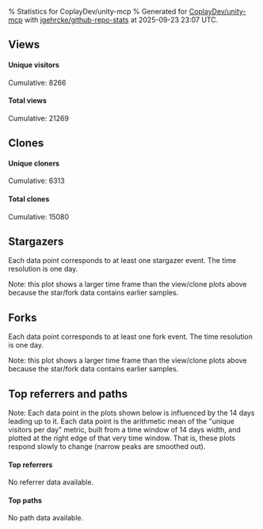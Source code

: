 % Statistics for CoplayDev/unity-mcp
% Generated for [CoplayDev/unity-mcp](https://github.com/CoplayDev/unity-mcp) with [jgehrcke/github-repo-stats](https://github.com/jgehrcke/github-repo-stats) at 2025-09-23 23:07 UTC.


## Views

#### Unique visitors
<div id="chart_views_unique" class="full-width-chart"></div>

Cumulative: 8266

#### Total views
<div id="chart_views_total" class="full-width-chart"></div>

Cumulative: 21269

<div class="pagebreak-for-print"> </div>

## Clones

#### Unique cloners
<div id="chart_clones_unique" class="full-width-chart"></div>

Cumulative: 6313

#### Total clones
<div id="chart_clones_total" class="full-width-chart"></div>

Cumulative: 15080



<div class="pagebreak-for-print"> </div>



## Stargazers

Each data point corresponds to at least one stargazer event.
The time resolution is one day.

<div id="chart_stargazers" class="full-width-chart"></div>


Note: this plot shows a larger time frame than the view/clone plots above because the star/fork data contains earlier samples.



## Forks

Each data point corresponds to at least one fork event.
The time resolution is one day.

<div id="chart_forks" class="full-width-chart"></div>


Note: this plot shows a larger time frame than the view/clone plots above because the star/fork data contains earlier samples.



<div class="pagebreak-for-print"> </div>



## Top referrers and paths


Note: Each data point in the plots shown below is influenced by the 14 days
leading up to it. Each data point is the arithmetic mean of the "unique
visitors per day" metric, built from a time window of 14 days width, and
plotted at the right edge of that very time window. That is, these plots
respond slowly to change (narrow peaks are smoothed out).



#### Top referrers

No referrer data available.



#### Top paths

No path data available.

<script type="text/javascript">
    vegaEmbed('#chart_views_unique', {"$schema": "https://vega.github.io/schema/vega-lite/v4.17.0.json", "config": {"arc": {"fill": "#1b1e23"}, "area": {"fill": "#1b1e23"}, "axisBottom": {"domainColor": "#a9b4c4", "gridColor": "#a9b4c4", "labelColor": "#1b1e23", "labelFont": "relative-mono-11-pitch-pro, Menlo, monospace", "tickColor": "#a9b4c4", "titleColor": "#1b1e23", "titleFont": "relative-mono-11-pitch-pro, Menlo, monospace"}, "axisLeft": {"domainColor": "#a9b4c4", "gridColor": "#a9b4c4", "labelColor": "#1b1e23", "labelFont": "relative-mono-11-pitch-pro, Menlo, monospace", "tickColor": "#a9b4c4", "titleColor": "#1b1e23", "titleFont": "relative-mono-11-pitch-pro, Menlo, monospace"}, "axisX": {"grid": false}, "axisY": {"grid": false, "labelBound": true}, "background": "#FFFFFF", "group": {"fill": "#FFFFFF"}, "header": {"fontWeight": 400, "labelFont": "relative-mono-11-pitch-pro, Menlo, monospace", "titleFont": "relative-mono-11-pitch-pro, Menlo, monospace"}, "legend": {"labelFont": "relative-mono-11-pitch-pro, Menlo, monospace", "symbolSize": 200, "symbolType": "circle", "titleFont": "relative-mono-11-pitch-pro, Menlo, monospace"}, "line": {"color": "#1b1e23", "stroke": "#1b1e23"}, "path": {"stroke": "#1b1e23"}, "point": {"color": "#1b1e23", "cursor": "pointer", "filled": true, "size": 20}, "range": {"category": ["#85a2f7", "#ea9755", "#7eb36a", "#f07071", "#bc85d9", "#e587b6", "#a9b4c4", "#d4c05e", "#64b9c4"]}, "style": {"bar": {"fill": "#1b1e23"}, "text": {"font": "relative-mono-11-pitch-pro, Menlo, monospace", "fontWeight": 400}}, "symbol": {"shape": "circle"}, "title": {"anchor": "start", "font": "relative-mono-11-pitch-pro, Menlo, monospace", "fontWeight": 400}, "trail": {"color": "#1b1e23", "stroke": "#1b1e23"}, "view": {"stroke": null}}, "data": {"name": "data-b65a2d977e9d89b96d466d02f2e1f198"}, "datasets": {"data-b65a2d977e9d89b96d466d02f2e1f198": [{"time": "2025-08-31T00:00:00+00:00", "views_total": 111, "views_unique": 51}, {"time": "2025-09-01T00:00:00+00:00", "views_total": 978, "views_unique": 398}, {"time": "2025-09-02T00:00:00+00:00", "views_total": 995, "views_unique": 398}, {"time": "2025-09-03T00:00:00+00:00", "views_total": 1326, "views_unique": 395}, {"time": "2025-09-04T00:00:00+00:00", "views_total": 1059, "views_unique": 377}, {"time": "2025-09-05T00:00:00+00:00", "views_total": 970, "views_unique": 388}, {"time": "2025-09-06T00:00:00+00:00", "views_total": 726, "views_unique": 280}, {"time": "2025-09-07T00:00:00+00:00", "views_total": 748, "views_unique": 268}, {"time": "2025-09-08T00:00:00+00:00", "views_total": 1099, "views_unique": 388}, {"time": "2025-09-09T00:00:00+00:00", "views_total": 1092, "views_unique": 367}, {"time": "2025-09-10T00:00:00+00:00", "views_total": 1028, "views_unique": 377}, {"time": "2025-09-11T00:00:00+00:00", "views_total": 961, "views_unique": 358}, {"time": "2025-09-12T00:00:00+00:00", "views_total": 888, "views_unique": 415}, {"time": "2025-09-13T00:00:00+00:00", "views_total": 679, "views_unique": 267}, {"time": "2025-09-14T00:00:00+00:00", "views_total": 693, "views_unique": 279}, {"time": "2025-09-15T00:00:00+00:00", "views_total": 904, "views_unique": 401}, {"time": "2025-09-16T00:00:00+00:00", "views_total": 1026, "views_unique": 410}, {"time": "2025-09-17T00:00:00+00:00", "views_total": 875, "views_unique": 351}, {"time": "2025-09-18T00:00:00+00:00", "views_total": 845, "views_unique": 386}, {"time": "2025-09-19T00:00:00+00:00", "views_total": 817, "views_unique": 374}, {"time": "2025-09-20T00:00:00+00:00", "views_total": 606, "views_unique": 255}, {"time": "2025-09-21T00:00:00+00:00", "views_total": 620, "views_unique": 238}, {"time": "2025-09-22T00:00:00+00:00", "views_total": 1118, "views_unique": 408}, {"time": "2025-09-23T00:00:00+00:00", "views_total": 1105, "views_unique": 437}]}, "encoding": {"tooltip": [{"field": "views_unique", "format": ".1f", "title": "views (u)", "type": "quantitative"}, {"field": "time", "format": "%B %e, %Y", "title": "date", "type": "temporal"}], "x": {"axis": {"labelAngle": 25}, "field": "time", "scale": {"domain": ["2025-08-31", "2025-09-23"]}, "timeUnit": "yearmonthdate", "title": "date", "type": "temporal"}, "y": {"axis": {"values": [1, 10, 50, 100, 500, 1000, 5000, 10000]}, "field": "views_unique", "scale": {"domain": [0, 480.70000000000005], "type": "symlog", "zero": true}, "title": "unique views per day", "type": "quantitative"}}, "height": 200, "mark": {"point": true, "type": "line"}, "padding": 10, "width": "container"}, {"actions": false, "renderer": "svg"}).catch(console.error);
vegaEmbed('#chart_views_total', {"$schema": "https://vega.github.io/schema/vega-lite/v4.17.0.json", "config": {"arc": {"fill": "#1b1e23"}, "area": {"fill": "#1b1e23"}, "axisBottom": {"domainColor": "#a9b4c4", "gridColor": "#a9b4c4", "labelColor": "#1b1e23", "labelFont": "relative-mono-11-pitch-pro, Menlo, monospace", "tickColor": "#a9b4c4", "titleColor": "#1b1e23", "titleFont": "relative-mono-11-pitch-pro, Menlo, monospace"}, "axisLeft": {"domainColor": "#a9b4c4", "gridColor": "#a9b4c4", "labelColor": "#1b1e23", "labelFont": "relative-mono-11-pitch-pro, Menlo, monospace", "tickColor": "#a9b4c4", "titleColor": "#1b1e23", "titleFont": "relative-mono-11-pitch-pro, Menlo, monospace"}, "axisX": {"grid": false}, "axisY": {"grid": false, "labelBound": true}, "background": "#FFFFFF", "group": {"fill": "#FFFFFF"}, "header": {"fontWeight": 400, "labelFont": "relative-mono-11-pitch-pro, Menlo, monospace", "titleFont": "relative-mono-11-pitch-pro, Menlo, monospace"}, "legend": {"labelFont": "relative-mono-11-pitch-pro, Menlo, monospace", "symbolSize": 200, "symbolType": "circle", "titleFont": "relative-mono-11-pitch-pro, Menlo, monospace"}, "line": {"color": "#1b1e23", "stroke": "#1b1e23"}, "path": {"stroke": "#1b1e23"}, "point": {"color": "#1b1e23", "cursor": "pointer", "filled": true, "size": 20}, "range": {"category": ["#85a2f7", "#ea9755", "#7eb36a", "#f07071", "#bc85d9", "#e587b6", "#a9b4c4", "#d4c05e", "#64b9c4"]}, "style": {"bar": {"fill": "#1b1e23"}, "text": {"font": "relative-mono-11-pitch-pro, Menlo, monospace", "fontWeight": 400}}, "symbol": {"shape": "circle"}, "title": {"anchor": "start", "font": "relative-mono-11-pitch-pro, Menlo, monospace", "fontWeight": 400}, "trail": {"color": "#1b1e23", "stroke": "#1b1e23"}, "view": {"stroke": null}}, "data": {"name": "data-b65a2d977e9d89b96d466d02f2e1f198"}, "datasets": {"data-b65a2d977e9d89b96d466d02f2e1f198": [{"time": "2025-08-31T00:00:00+00:00", "views_total": 111, "views_unique": 51}, {"time": "2025-09-01T00:00:00+00:00", "views_total": 978, "views_unique": 398}, {"time": "2025-09-02T00:00:00+00:00", "views_total": 995, "views_unique": 398}, {"time": "2025-09-03T00:00:00+00:00", "views_total": 1326, "views_unique": 395}, {"time": "2025-09-04T00:00:00+00:00", "views_total": 1059, "views_unique": 377}, {"time": "2025-09-05T00:00:00+00:00", "views_total": 970, "views_unique": 388}, {"time": "2025-09-06T00:00:00+00:00", "views_total": 726, "views_unique": 280}, {"time": "2025-09-07T00:00:00+00:00", "views_total": 748, "views_unique": 268}, {"time": "2025-09-08T00:00:00+00:00", "views_total": 1099, "views_unique": 388}, {"time": "2025-09-09T00:00:00+00:00", "views_total": 1092, "views_unique": 367}, {"time": "2025-09-10T00:00:00+00:00", "views_total": 1028, "views_unique": 377}, {"time": "2025-09-11T00:00:00+00:00", "views_total": 961, "views_unique": 358}, {"time": "2025-09-12T00:00:00+00:00", "views_total": 888, "views_unique": 415}, {"time": "2025-09-13T00:00:00+00:00", "views_total": 679, "views_unique": 267}, {"time": "2025-09-14T00:00:00+00:00", "views_total": 693, "views_unique": 279}, {"time": "2025-09-15T00:00:00+00:00", "views_total": 904, "views_unique": 401}, {"time": "2025-09-16T00:00:00+00:00", "views_total": 1026, "views_unique": 410}, {"time": "2025-09-17T00:00:00+00:00", "views_total": 875, "views_unique": 351}, {"time": "2025-09-18T00:00:00+00:00", "views_total": 845, "views_unique": 386}, {"time": "2025-09-19T00:00:00+00:00", "views_total": 817, "views_unique": 374}, {"time": "2025-09-20T00:00:00+00:00", "views_total": 606, "views_unique": 255}, {"time": "2025-09-21T00:00:00+00:00", "views_total": 620, "views_unique": 238}, {"time": "2025-09-22T00:00:00+00:00", "views_total": 1118, "views_unique": 408}, {"time": "2025-09-23T00:00:00+00:00", "views_total": 1105, "views_unique": 437}]}, "encoding": {"tooltip": [{"field": "views_total", "format": ".1f", "title": "views (t)", "type": "quantitative"}, {"field": "time", "format": "%B %e, %Y", "title": "date", "type": "temporal"}], "x": {"axis": {"labelAngle": 25}, "field": "time", "scale": {"domain": ["2025-08-31", "2025-09-23"]}, "timeUnit": "yearmonthdate", "title": "date", "type": "temporal"}, "y": {"axis": {"values": [1, 10, 50, 100, 500, 1000, 5000, 10000]}, "field": "views_total", "scale": {"domain": [0, 1458.6000000000001], "type": "symlog", "zero": true}, "title": "total views per day", "type": "quantitative"}}, "height": 200, "mark": {"point": true, "type": "line"}, "padding": 10, "width": "container"}, {"actions": false, "renderer": "svg"}).catch(console.error);
vegaEmbed('#chart_clones_unique', {"$schema": "https://vega.github.io/schema/vega-lite/v4.17.0.json", "config": {"arc": {"fill": "#1b1e23"}, "area": {"fill": "#1b1e23"}, "axisBottom": {"domainColor": "#a9b4c4", "gridColor": "#a9b4c4", "labelColor": "#1b1e23", "labelFont": "relative-mono-11-pitch-pro, Menlo, monospace", "tickColor": "#a9b4c4", "titleColor": "#1b1e23", "titleFont": "relative-mono-11-pitch-pro, Menlo, monospace"}, "axisLeft": {"domainColor": "#a9b4c4", "gridColor": "#a9b4c4", "labelColor": "#1b1e23", "labelFont": "relative-mono-11-pitch-pro, Menlo, monospace", "tickColor": "#a9b4c4", "titleColor": "#1b1e23", "titleFont": "relative-mono-11-pitch-pro, Menlo, monospace"}, "axisX": {"grid": false}, "axisY": {"grid": false, "labelBound": true}, "background": "#FFFFFF", "group": {"fill": "#FFFFFF"}, "header": {"fontWeight": 400, "labelFont": "relative-mono-11-pitch-pro, Menlo, monospace", "titleFont": "relative-mono-11-pitch-pro, Menlo, monospace"}, "legend": {"labelFont": "relative-mono-11-pitch-pro, Menlo, monospace", "symbolSize": 200, "symbolType": "circle", "titleFont": "relative-mono-11-pitch-pro, Menlo, monospace"}, "line": {"color": "#1b1e23", "stroke": "#1b1e23"}, "path": {"stroke": "#1b1e23"}, "point": {"color": "#1b1e23", "cursor": "pointer", "filled": true, "size": 20}, "range": {"category": ["#85a2f7", "#ea9755", "#7eb36a", "#f07071", "#bc85d9", "#e587b6", "#a9b4c4", "#d4c05e", "#64b9c4"]}, "style": {"bar": {"fill": "#1b1e23"}, "text": {"font": "relative-mono-11-pitch-pro, Menlo, monospace", "fontWeight": 400}}, "symbol": {"shape": "circle"}, "title": {"anchor": "start", "font": "relative-mono-11-pitch-pro, Menlo, monospace", "fontWeight": 400}, "trail": {"color": "#1b1e23", "stroke": "#1b1e23"}, "view": {"stroke": null}}, "data": {"name": "data-e4a12b38ea33883f927a879499641bcf"}, "datasets": {"data-e4a12b38ea33883f927a879499641bcf": [{"clones_total": 80, "clones_unique": 38, "time": "2025-08-31T00:00:00+00:00"}, {"clones_total": 706, "clones_unique": 287, "time": "2025-09-01T00:00:00+00:00"}, {"clones_total": 861, "clones_unique": 317, "time": "2025-09-02T00:00:00+00:00"}, {"clones_total": 794, "clones_unique": 320, "time": "2025-09-03T00:00:00+00:00"}, {"clones_total": 759, "clones_unique": 290, "time": "2025-09-04T00:00:00+00:00"}, {"clones_total": 770, "clones_unique": 304, "time": "2025-09-05T00:00:00+00:00"}, {"clones_total": 396, "clones_unique": 198, "time": "2025-09-06T00:00:00+00:00"}, {"clones_total": 425, "clones_unique": 203, "time": "2025-09-07T00:00:00+00:00"}, {"clones_total": 765, "clones_unique": 306, "time": "2025-09-08T00:00:00+00:00"}, {"clones_total": 906, "clones_unique": 292, "time": "2025-09-09T00:00:00+00:00"}, {"clones_total": 810, "clones_unique": 303, "time": "2025-09-10T00:00:00+00:00"}, {"clones_total": 669, "clones_unique": 323, "time": "2025-09-11T00:00:00+00:00"}, {"clones_total": 735, "clones_unique": 323, "time": "2025-09-12T00:00:00+00:00"}, {"clones_total": 363, "clones_unique": 162, "time": "2025-09-13T00:00:00+00:00"}, {"clones_total": 451, "clones_unique": 238, "time": "2025-09-14T00:00:00+00:00"}, {"clones_total": 576, "clones_unique": 287, "time": "2025-09-15T00:00:00+00:00"}, {"clones_total": 700, "clones_unique": 306, "time": "2025-09-16T00:00:00+00:00"}, {"clones_total": 708, "clones_unique": 284, "time": "2025-09-17T00:00:00+00:00"}, {"clones_total": 626, "clones_unique": 271, "time": "2025-09-18T00:00:00+00:00"}, {"clones_total": 601, "clones_unique": 250, "time": "2025-09-19T00:00:00+00:00"}, {"clones_total": 379, "clones_unique": 182, "time": "2025-09-20T00:00:00+00:00"}, {"clones_total": 518, "clones_unique": 189, "time": "2025-09-21T00:00:00+00:00"}, {"clones_total": 706, "clones_unique": 325, "time": "2025-09-22T00:00:00+00:00"}, {"clones_total": 776, "clones_unique": 315, "time": "2025-09-23T00:00:00+00:00"}]}, "encoding": {"tooltip": [{"field": "clones_unique", "format": ".1f", "title": "clones (u)", "type": "quantitative"}, {"field": "time", "format": "%B %e, %Y", "title": "date", "type": "temporal"}], "x": {"axis": {"labelAngle": 25}, "field": "time", "scale": {"domain": ["2025-08-31", "2025-09-23"]}, "timeUnit": "yearmonthdate", "title": "date", "type": "temporal"}, "y": {"axis": {"values": [1, 10, 50, 100, 500, 1000, 5000, 10000]}, "field": "clones_unique", "scale": {"domain": [0, 357.50000000000006], "type": "symlog", "zero": true}, "title": "unique clones per day", "type": "quantitative"}}, "height": 200, "mark": {"point": true, "type": "line"}, "padding": 10, "width": "container"}, {"actions": false, "renderer": "svg"}).catch(console.error);
vegaEmbed('#chart_clones_total', {"$schema": "https://vega.github.io/schema/vega-lite/v4.17.0.json", "config": {"arc": {"fill": "#1b1e23"}, "area": {"fill": "#1b1e23"}, "axisBottom": {"domainColor": "#a9b4c4", "gridColor": "#a9b4c4", "labelColor": "#1b1e23", "labelFont": "relative-mono-11-pitch-pro, Menlo, monospace", "tickColor": "#a9b4c4", "titleColor": "#1b1e23", "titleFont": "relative-mono-11-pitch-pro, Menlo, monospace"}, "axisLeft": {"domainColor": "#a9b4c4", "gridColor": "#a9b4c4", "labelColor": "#1b1e23", "labelFont": "relative-mono-11-pitch-pro, Menlo, monospace", "tickColor": "#a9b4c4", "titleColor": "#1b1e23", "titleFont": "relative-mono-11-pitch-pro, Menlo, monospace"}, "axisX": {"grid": false}, "axisY": {"grid": false, "labelBound": true}, "background": "#FFFFFF", "group": {"fill": "#FFFFFF"}, "header": {"fontWeight": 400, "labelFont": "relative-mono-11-pitch-pro, Menlo, monospace", "titleFont": "relative-mono-11-pitch-pro, Menlo, monospace"}, "legend": {"labelFont": "relative-mono-11-pitch-pro, Menlo, monospace", "symbolSize": 200, "symbolType": "circle", "titleFont": "relative-mono-11-pitch-pro, Menlo, monospace"}, "line": {"color": "#1b1e23", "stroke": "#1b1e23"}, "path": {"stroke": "#1b1e23"}, "point": {"color": "#1b1e23", "cursor": "pointer", "filled": true, "size": 20}, "range": {"category": ["#85a2f7", "#ea9755", "#7eb36a", "#f07071", "#bc85d9", "#e587b6", "#a9b4c4", "#d4c05e", "#64b9c4"]}, "style": {"bar": {"fill": "#1b1e23"}, "text": {"font": "relative-mono-11-pitch-pro, Menlo, monospace", "fontWeight": 400}}, "symbol": {"shape": "circle"}, "title": {"anchor": "start", "font": "relative-mono-11-pitch-pro, Menlo, monospace", "fontWeight": 400}, "trail": {"color": "#1b1e23", "stroke": "#1b1e23"}, "view": {"stroke": null}}, "data": {"name": "data-e4a12b38ea33883f927a879499641bcf"}, "datasets": {"data-e4a12b38ea33883f927a879499641bcf": [{"clones_total": 80, "clones_unique": 38, "time": "2025-08-31T00:00:00+00:00"}, {"clones_total": 706, "clones_unique": 287, "time": "2025-09-01T00:00:00+00:00"}, {"clones_total": 861, "clones_unique": 317, "time": "2025-09-02T00:00:00+00:00"}, {"clones_total": 794, "clones_unique": 320, "time": "2025-09-03T00:00:00+00:00"}, {"clones_total": 759, "clones_unique": 290, "time": "2025-09-04T00:00:00+00:00"}, {"clones_total": 770, "clones_unique": 304, "time": "2025-09-05T00:00:00+00:00"}, {"clones_total": 396, "clones_unique": 198, "time": "2025-09-06T00:00:00+00:00"}, {"clones_total": 425, "clones_unique": 203, "time": "2025-09-07T00:00:00+00:00"}, {"clones_total": 765, "clones_unique": 306, "time": "2025-09-08T00:00:00+00:00"}, {"clones_total": 906, "clones_unique": 292, "time": "2025-09-09T00:00:00+00:00"}, {"clones_total": 810, "clones_unique": 303, "time": "2025-09-10T00:00:00+00:00"}, {"clones_total": 669, "clones_unique": 323, "time": "2025-09-11T00:00:00+00:00"}, {"clones_total": 735, "clones_unique": 323, "time": "2025-09-12T00:00:00+00:00"}, {"clones_total": 363, "clones_unique": 162, "time": "2025-09-13T00:00:00+00:00"}, {"clones_total": 451, "clones_unique": 238, "time": "2025-09-14T00:00:00+00:00"}, {"clones_total": 576, "clones_unique": 287, "time": "2025-09-15T00:00:00+00:00"}, {"clones_total": 700, "clones_unique": 306, "time": "2025-09-16T00:00:00+00:00"}, {"clones_total": 708, "clones_unique": 284, "time": "2025-09-17T00:00:00+00:00"}, {"clones_total": 626, "clones_unique": 271, "time": "2025-09-18T00:00:00+00:00"}, {"clones_total": 601, "clones_unique": 250, "time": "2025-09-19T00:00:00+00:00"}, {"clones_total": 379, "clones_unique": 182, "time": "2025-09-20T00:00:00+00:00"}, {"clones_total": 518, "clones_unique": 189, "time": "2025-09-21T00:00:00+00:00"}, {"clones_total": 706, "clones_unique": 325, "time": "2025-09-22T00:00:00+00:00"}, {"clones_total": 776, "clones_unique": 315, "time": "2025-09-23T00:00:00+00:00"}]}, "encoding": {"tooltip": [{"field": "clones_total", "format": ".1f", "title": "clones (t)", "type": "quantitative"}, {"field": "time", "format": "%B %e, %Y", "title": "date", "type": "temporal"}], "x": {"axis": {"labelAngle": 25}, "field": "time", "scale": {"domain": ["2025-08-31", "2025-09-23"]}, "timeUnit": "yearmonthdate", "title": "date", "type": "temporal"}, "y": {"axis": {"values": [1, 10, 50, 100, 500, 1000, 5000, 10000]}, "field": "clones_total", "scale": {"domain": [0, 996.6000000000001], "type": "symlog", "zero": true}, "title": "total clones per day", "type": "quantitative"}}, "height": 200, "mark": {"point": true, "type": "line"}, "padding": 10, "width": "container"}, {"actions": false, "renderer": "svg"}).catch(console.error);
vegaEmbed('#chart_stargazers', {"$schema": "https://vega.github.io/schema/vega-lite/v4.17.0.json", "config": {"arc": {"fill": "#1b1e23"}, "area": {"fill": "#1b1e23"}, "axisBottom": {"domainColor": "#a9b4c4", "gridColor": "#a9b4c4", "labelColor": "#1b1e23", "labelFont": "relative-mono-11-pitch-pro, Menlo, monospace", "tickColor": "#a9b4c4", "titleColor": "#1b1e23", "titleFont": "relative-mono-11-pitch-pro, Menlo, monospace"}, "axisLeft": {"domainColor": "#a9b4c4", "gridColor": "#a9b4c4", "labelColor": "#1b1e23", "labelFont": "relative-mono-11-pitch-pro, Menlo, monospace", "tickColor": "#a9b4c4", "titleColor": "#1b1e23", "titleFont": "relative-mono-11-pitch-pro, Menlo, monospace"}, "axisX": {"grid": false}, "axisY": {"grid": false}, "background": "#FFFFFF", "group": {"fill": "#FFFFFF"}, "header": {"fontWeight": 400, "labelFont": "relative-mono-11-pitch-pro, Menlo, monospace", "titleFont": "relative-mono-11-pitch-pro, Menlo, monospace"}, "legend": {"labelFont": "relative-mono-11-pitch-pro, Menlo, monospace", "symbolSize": 200, "symbolType": "circle", "titleFont": "relative-mono-11-pitch-pro, Menlo, monospace"}, "line": {"color": "#1b1e23", "stroke": "#1b1e23"}, "path": {"stroke": "#1b1e23"}, "point": {"color": "#1b1e23", "cursor": "pointer", "filled": true, "size": 50}, "range": {"category": ["#85a2f7", "#ea9755", "#7eb36a", "#f07071", "#bc85d9", "#e587b6", "#a9b4c4", "#d4c05e", "#64b9c4"]}, "style": {"bar": {"fill": "#1b1e23"}, "text": {"font": "relative-mono-11-pitch-pro, Menlo, monospace", "fontWeight": 400}}, "symbol": {"shape": "circle"}, "title": {"anchor": "start", "font": "relative-mono-11-pitch-pro, Menlo, monospace", "fontWeight": 400}, "trail": {"color": "#1b1e23", "stroke": "#1b1e23"}, "view": {"stroke": null}}, "data": {"name": "data-3e69cfa2caffd1be89ed127bb68ca6c1"}, "datasets": {"data-3e69cfa2caffd1be89ed127bb68ca6c1": [{"stars_cumulative": 402, "time": "2025-03-18T00:00:00+00:00"}, {"stars_cumulative": 699, "time": "2025-03-19T21:00:00+00:00"}, {"stars_cumulative": 801, "time": "2025-03-21T18:00:00+00:00"}, {"stars_cumulative": 918, "time": "2025-03-23T15:00:00+00:00"}, {"stars_cumulative": 1008, "time": "2025-03-25T12:00:00+00:00"}, {"stars_cumulative": 1070, "time": "2025-03-27T09:00:00+00:00"}, {"stars_cumulative": 1119, "time": "2025-03-29T06:00:00+00:00"}, {"stars_cumulative": 1176, "time": "2025-03-31T03:00:00+00:00"}, {"stars_cumulative": 1236, "time": "2025-04-02T00:00:00+00:00"}, {"stars_cumulative": 1283, "time": "2025-04-03T21:00:00+00:00"}, {"stars_cumulative": 1342, "time": "2025-04-05T18:00:00+00:00"}, {"stars_cumulative": 1400, "time": "2025-04-07T15:00:00+00:00"}, {"stars_cumulative": 1451, "time": "2025-04-09T12:00:00+00:00"}, {"stars_cumulative": 1492, "time": "2025-04-11T09:00:00+00:00"}, {"stars_cumulative": 1524, "time": "2025-04-13T06:00:00+00:00"}, {"stars_cumulative": 1569, "time": "2025-04-15T03:00:00+00:00"}, {"stars_cumulative": 1615, "time": "2025-04-17T00:00:00+00:00"}, {"stars_cumulative": 1648, "time": "2025-04-18T21:00:00+00:00"}, {"stars_cumulative": 1693, "time": "2025-04-20T18:00:00+00:00"}, {"stars_cumulative": 1731, "time": "2025-04-22T15:00:00+00:00"}, {"stars_cumulative": 1767, "time": "2025-04-24T12:00:00+00:00"}, {"stars_cumulative": 1791, "time": "2025-04-26T09:00:00+00:00"}, {"stars_cumulative": 1810, "time": "2025-04-28T06:00:00+00:00"}, {"stars_cumulative": 1830, "time": "2025-04-30T03:00:00+00:00"}, {"stars_cumulative": 1839, "time": "2025-05-02T00:00:00+00:00"}, {"stars_cumulative": 1857, "time": "2025-05-03T21:00:00+00:00"}, {"stars_cumulative": 1886, "time": "2025-05-05T18:00:00+00:00"}, {"stars_cumulative": 1907, "time": "2025-05-07T15:00:00+00:00"}, {"stars_cumulative": 1915, "time": "2025-05-09T12:00:00+00:00"}, {"stars_cumulative": 1931, "time": "2025-05-11T09:00:00+00:00"}, {"stars_cumulative": 1949, "time": "2025-05-13T06:00:00+00:00"}, {"stars_cumulative": 1964, "time": "2025-05-15T03:00:00+00:00"}, {"stars_cumulative": 1972, "time": "2025-05-17T00:00:00+00:00"}, {"stars_cumulative": 1988, "time": "2025-05-18T21:00:00+00:00"}, {"stars_cumulative": 1995, "time": "2025-05-20T18:00:00+00:00"}, {"stars_cumulative": 2016, "time": "2025-05-22T15:00:00+00:00"}, {"stars_cumulative": 2026, "time": "2025-05-24T12:00:00+00:00"}, {"stars_cumulative": 2044, "time": "2025-05-26T09:00:00+00:00"}, {"stars_cumulative": 2060, "time": "2025-05-28T06:00:00+00:00"}, {"stars_cumulative": 2074, "time": "2025-05-30T03:00:00+00:00"}, {"stars_cumulative": 2094, "time": "2025-06-01T00:00:00+00:00"}, {"stars_cumulative": 2112, "time": "2025-06-02T21:00:00+00:00"}, {"stars_cumulative": 2123, "time": "2025-06-04T18:00:00+00:00"}, {"stars_cumulative": 2139, "time": "2025-06-06T15:00:00+00:00"}, {"stars_cumulative": 2158, "time": "2025-06-08T12:00:00+00:00"}, {"stars_cumulative": 2176, "time": "2025-06-10T09:00:00+00:00"}, {"stars_cumulative": 2191, "time": "2025-06-12T06:00:00+00:00"}, {"stars_cumulative": 2201, "time": "2025-06-14T03:00:00+00:00"}, {"stars_cumulative": 2223, "time": "2025-06-16T00:00:00+00:00"}, {"stars_cumulative": 2242, "time": "2025-06-17T21:00:00+00:00"}, {"stars_cumulative": 2256, "time": "2025-06-19T18:00:00+00:00"}, {"stars_cumulative": 2274, "time": "2025-06-21T15:00:00+00:00"}, {"stars_cumulative": 2286, "time": "2025-06-23T12:00:00+00:00"}, {"stars_cumulative": 2298, "time": "2025-06-25T09:00:00+00:00"}, {"stars_cumulative": 2316, "time": "2025-06-27T06:00:00+00:00"}, {"stars_cumulative": 2327, "time": "2025-06-29T03:00:00+00:00"}, {"stars_cumulative": 2343, "time": "2025-07-01T00:00:00+00:00"}, {"stars_cumulative": 2360, "time": "2025-07-02T21:00:00+00:00"}, {"stars_cumulative": 2374, "time": "2025-07-04T18:00:00+00:00"}, {"stars_cumulative": 2391, "time": "2025-07-06T15:00:00+00:00"}, {"stars_cumulative": 2414, "time": "2025-07-08T12:00:00+00:00"}, {"stars_cumulative": 2428, "time": "2025-07-10T09:00:00+00:00"}, {"stars_cumulative": 2447, "time": "2025-07-12T06:00:00+00:00"}, {"stars_cumulative": 2470, "time": "2025-07-14T03:00:00+00:00"}, {"stars_cumulative": 2492, "time": "2025-07-16T00:00:00+00:00"}, {"stars_cumulative": 2514, "time": "2025-07-17T21:00:00+00:00"}, {"stars_cumulative": 2535, "time": "2025-07-19T18:00:00+00:00"}, {"stars_cumulative": 2543, "time": "2025-07-21T15:00:00+00:00"}, {"stars_cumulative": 2560, "time": "2025-07-23T12:00:00+00:00"}, {"stars_cumulative": 2580, "time": "2025-07-25T09:00:00+00:00"}, {"stars_cumulative": 2599, "time": "2025-07-27T06:00:00+00:00"}, {"stars_cumulative": 2630, "time": "2025-07-29T03:00:00+00:00"}, {"stars_cumulative": 2651, "time": "2025-07-31T00:00:00+00:00"}, {"stars_cumulative": 2673, "time": "2025-08-01T21:00:00+00:00"}, {"stars_cumulative": 2696, "time": "2025-08-03T18:00:00+00:00"}, {"stars_cumulative": 2718, "time": "2025-08-05T15:00:00+00:00"}, {"stars_cumulative": 2735, "time": "2025-08-07T12:00:00+00:00"}, {"stars_cumulative": 2752, "time": "2025-08-09T09:00:00+00:00"}, {"stars_cumulative": 2778, "time": "2025-08-11T06:00:00+00:00"}, {"stars_cumulative": 2808, "time": "2025-08-13T03:00:00+00:00"}, {"stars_cumulative": 2846, "time": "2025-08-15T00:00:00+00:00"}, {"stars_cumulative": 2880, "time": "2025-08-16T21:00:00+00:00"}, {"stars_cumulative": 2910, "time": "2025-08-18T18:00:00+00:00"}, {"stars_cumulative": 2934, "time": "2025-08-20T15:00:00+00:00"}, {"stars_cumulative": 2946, "time": "2025-08-22T12:00:00+00:00"}, {"stars_cumulative": 2964, "time": "2025-08-24T09:00:00+00:00"}, {"stars_cumulative": 2989, "time": "2025-08-26T06:00:00+00:00"}, {"stars_cumulative": 3008, "time": "2025-08-28T03:00:00+00:00"}, {"stars_cumulative": 3025, "time": "2025-08-30T00:00:00+00:00"}, {"stars_cumulative": 3046, "time": "2025-08-31T21:00:00+00:00"}, {"stars_cumulative": 3067, "time": "2025-09-02T18:00:00+00:00"}, {"stars_cumulative": 3082, "time": "2025-09-04T15:00:00+00:00"}, {"stars_cumulative": 3098, "time": "2025-09-06T12:00:00+00:00"}, {"stars_cumulative": 3123, "time": "2025-09-08T09:00:00+00:00"}, {"stars_cumulative": 3136, "time": "2025-09-10T06:00:00+00:00"}, {"stars_cumulative": 3146, "time": "2025-09-12T03:00:00+00:00"}, {"stars_cumulative": 3162, "time": "2025-09-14T00:00:00+00:00"}, {"stars_cumulative": 3179, "time": "2025-09-15T21:00:00+00:00"}, {"stars_cumulative": 3203, "time": "2025-09-17T18:00:00+00:00"}, {"stars_cumulative": 3210, "time": "2025-09-19T15:00:00+00:00"}, {"stars_cumulative": 3234, "time": "2025-09-21T12:00:00+00:00"}, {"stars_cumulative": 3244, "time": "2025-09-23T09:00:00+00:00"}]}, "encoding": {"tooltip": [{"field": "stars_cumulative", "format": "d", "title": "stars", "type": "quantitative"}, {"field": "time", "format": "%B %e, %Y", "title": "date", "type": "temporal"}], "x": {"axis": {"labelAngle": 25}, "field": "time", "scale": {"domain": ["2025-03-18", "2025-09-23"]}, "timeUnit": "yearmonthdate", "title": "date", "type": "temporal"}, "y": {"field": "stars_cumulative", "scale": {"domain": [0, 3568.4], "zero": true}, "title": "stargazer count (cumulative)", "type": "quantitative"}}, "height": 300, "mark": {"point": true, "type": "line"}, "padding": 10, "width": "container"}, {"actions": false, "renderer": "svg"}).catch(console.error);
vegaEmbed('#chart_forks', {"$schema": "https://vega.github.io/schema/vega-lite/v4.17.0.json", "config": {"arc": {"fill": "#1b1e23"}, "area": {"fill": "#1b1e23"}, "axisBottom": {"domainColor": "#a9b4c4", "gridColor": "#a9b4c4", "labelColor": "#1b1e23", "labelFont": "relative-mono-11-pitch-pro, Menlo, monospace", "tickColor": "#a9b4c4", "titleColor": "#1b1e23", "titleFont": "relative-mono-11-pitch-pro, Menlo, monospace"}, "axisLeft": {"domainColor": "#a9b4c4", "gridColor": "#a9b4c4", "labelColor": "#1b1e23", "labelFont": "relative-mono-11-pitch-pro, Menlo, monospace", "tickColor": "#a9b4c4", "titleColor": "#1b1e23", "titleFont": "relative-mono-11-pitch-pro, Menlo, monospace"}, "axisX": {"grid": false}, "axisY": {"grid": false}, "background": "#FFFFFF", "group": {"fill": "#FFFFFF"}, "header": {"fontWeight": 400, "labelFont": "relative-mono-11-pitch-pro, Menlo, monospace", "titleFont": "relative-mono-11-pitch-pro, Menlo, monospace"}, "legend": {"labelFont": "relative-mono-11-pitch-pro, Menlo, monospace", "symbolSize": 200, "symbolType": "circle", "titleFont": "relative-mono-11-pitch-pro, Menlo, monospace"}, "line": {"color": "#1b1e23", "stroke": "#1b1e23"}, "path": {"stroke": "#1b1e23"}, "point": {"color": "#1b1e23", "cursor": "pointer", "filled": true, "size": 50}, "range": {"category": ["#85a2f7", "#ea9755", "#7eb36a", "#f07071", "#bc85d9", "#e587b6", "#a9b4c4", "#d4c05e", "#64b9c4"]}, "style": {"bar": {"fill": "#1b1e23"}, "text": {"font": "relative-mono-11-pitch-pro, Menlo, monospace", "fontWeight": 400}}, "symbol": {"shape": "circle"}, "title": {"anchor": "start", "font": "relative-mono-11-pitch-pro, Menlo, monospace", "fontWeight": 400}, "trail": {"color": "#1b1e23", "stroke": "#1b1e23"}, "view": {"stroke": null}}, "data": {"name": "data-886458783d68064e7b996ada5f237790"}, "datasets": {"data-886458783d68064e7b996ada5f237790": [{"forks_cumulative": 56.0, "time": "2025-03-18T00:00:00+00:00"}, {"forks_cumulative": 86.0, "time": "2025-03-19T21:00:00+00:00"}, {"forks_cumulative": 96.0, "time": "2025-03-21T18:00:00+00:00"}, {"forks_cumulative": 111.0, "time": "2025-03-23T15:00:00+00:00"}, {"forks_cumulative": 126.0, "time": "2025-03-25T12:00:00+00:00"}, {"forks_cumulative": 133.0, "time": "2025-03-27T09:00:00+00:00"}, {"forks_cumulative": 140.0, "time": "2025-03-29T06:00:00+00:00"}, {"forks_cumulative": 157.0, "time": "2025-03-31T03:00:00+00:00"}, {"forks_cumulative": 168.0, "time": "2025-04-02T00:00:00+00:00"}, {"forks_cumulative": 175.0, "time": "2025-04-03T21:00:00+00:00"}, {"forks_cumulative": 181.0, "time": "2025-04-05T18:00:00+00:00"}, {"forks_cumulative": 188.0, "time": "2025-04-07T15:00:00+00:00"}, {"forks_cumulative": 196.0, "time": "2025-04-09T12:00:00+00:00"}, {"forks_cumulative": 200.0, "time": "2025-04-11T09:00:00+00:00"}, {"forks_cumulative": 205.0, "time": "2025-04-13T06:00:00+00:00"}, {"forks_cumulative": 210.0, "time": "2025-04-15T03:00:00+00:00"}, {"forks_cumulative": 219.0, "time": "2025-04-17T00:00:00+00:00"}, {"forks_cumulative": 224.0, "time": "2025-04-18T21:00:00+00:00"}, {"forks_cumulative": 230.0, "time": "2025-04-20T18:00:00+00:00"}, {"forks_cumulative": 235.0, "time": "2025-04-22T15:00:00+00:00"}, {"forks_cumulative": 237.0, "time": "2025-04-24T12:00:00+00:00"}, {"forks_cumulative": 238.0, "time": "2025-04-26T09:00:00+00:00"}, {"forks_cumulative": 244.0, "time": "2025-04-28T06:00:00+00:00"}, {"forks_cumulative": 246.0, "time": "2025-04-30T03:00:00+00:00"}, {"forks_cumulative": 249.0, "time": "2025-05-02T00:00:00+00:00"}, {"forks_cumulative": 251.0, "time": "2025-05-03T21:00:00+00:00"}, {"forks_cumulative": 252.0, "time": "2025-05-05T18:00:00+00:00"}, {"forks_cumulative": 258.0, "time": "2025-05-07T15:00:00+00:00"}, {"forks_cumulative": 260.0, "time": "2025-05-09T12:00:00+00:00"}, {"forks_cumulative": 265.0, "time": "2025-05-11T09:00:00+00:00"}, {"forks_cumulative": 267.0, "time": "2025-05-15T03:00:00+00:00"}, {"forks_cumulative": 269.0, "time": "2025-05-17T00:00:00+00:00"}, {"forks_cumulative": 270.0, "time": "2025-05-18T21:00:00+00:00"}, {"forks_cumulative": 274.0, "time": "2025-05-20T18:00:00+00:00"}, {"forks_cumulative": 276.0, "time": "2025-05-22T15:00:00+00:00"}, {"forks_cumulative": 279.0, "time": "2025-05-24T12:00:00+00:00"}, {"forks_cumulative": 282.0, "time": "2025-05-26T09:00:00+00:00"}, {"forks_cumulative": 283.0, "time": "2025-05-28T06:00:00+00:00"}, {"forks_cumulative": 285.0, "time": "2025-06-01T00:00:00+00:00"}, {"forks_cumulative": 287.0, "time": "2025-06-02T21:00:00+00:00"}, {"forks_cumulative": 288.0, "time": "2025-06-04T18:00:00+00:00"}, {"forks_cumulative": 289.0, "time": "2025-06-06T15:00:00+00:00"}, {"forks_cumulative": 291.0, "time": "2025-06-10T09:00:00+00:00"}, {"forks_cumulative": 292.0, "time": "2025-06-12T06:00:00+00:00"}, {"forks_cumulative": 294.0, "time": "2025-06-14T03:00:00+00:00"}, {"forks_cumulative": 295.0, "time": "2025-06-16T00:00:00+00:00"}, {"forks_cumulative": 298.0, "time": "2025-06-17T21:00:00+00:00"}, {"forks_cumulative": 300.0, "time": "2025-06-19T18:00:00+00:00"}, {"forks_cumulative": 304.0, "time": "2025-06-21T15:00:00+00:00"}, {"forks_cumulative": 305.0, "time": "2025-06-23T12:00:00+00:00"}, {"forks_cumulative": 306.0, "time": "2025-06-25T09:00:00+00:00"}, {"forks_cumulative": 310.0, "time": "2025-06-27T06:00:00+00:00"}, {"forks_cumulative": 315.0, "time": "2025-07-01T00:00:00+00:00"}, {"forks_cumulative": 317.0, "time": "2025-07-02T21:00:00+00:00"}, {"forks_cumulative": 323.0, "time": "2025-07-06T15:00:00+00:00"}, {"forks_cumulative": 324.0, "time": "2025-07-08T12:00:00+00:00"}, {"forks_cumulative": 326.0, "time": "2025-07-10T09:00:00+00:00"}, {"forks_cumulative": 330.0, "time": "2025-07-12T06:00:00+00:00"}, {"forks_cumulative": 331.0, "time": "2025-07-14T03:00:00+00:00"}, {"forks_cumulative": 333.0, "time": "2025-07-16T00:00:00+00:00"}, {"forks_cumulative": 337.0, "time": "2025-07-17T21:00:00+00:00"}, {"forks_cumulative": 340.0, "time": "2025-07-19T18:00:00+00:00"}, {"forks_cumulative": 341.0, "time": "2025-07-21T15:00:00+00:00"}, {"forks_cumulative": 343.0, "time": "2025-07-23T12:00:00+00:00"}, {"forks_cumulative": 346.0, "time": "2025-07-25T09:00:00+00:00"}, {"forks_cumulative": 351.0, "time": "2025-07-27T06:00:00+00:00"}, {"forks_cumulative": 354.0, "time": "2025-07-31T00:00:00+00:00"}, {"forks_cumulative": 358.0, "time": "2025-08-01T21:00:00+00:00"}, {"forks_cumulative": 359.0, "time": "2025-08-03T18:00:00+00:00"}, {"forks_cumulative": 360.0, "time": "2025-08-05T15:00:00+00:00"}, {"forks_cumulative": 362.0, "time": "2025-08-09T09:00:00+00:00"}, {"forks_cumulative": 363.0, "time": "2025-08-11T06:00:00+00:00"}, {"forks_cumulative": 368.0, "time": "2025-08-13T03:00:00+00:00"}, {"forks_cumulative": 374.0, "time": "2025-08-15T00:00:00+00:00"}, {"forks_cumulative": 375.0, "time": "2025-08-16T21:00:00+00:00"}, {"forks_cumulative": 376.0, "time": "2025-08-18T18:00:00+00:00"}, {"forks_cumulative": 379.0, "time": "2025-08-20T15:00:00+00:00"}, {"forks_cumulative": 381.0, "time": "2025-08-22T12:00:00+00:00"}, {"forks_cumulative": 382.0, "time": "2025-08-24T09:00:00+00:00"}, {"forks_cumulative": 383.0, "time": "2025-08-26T06:00:00+00:00"}, {"forks_cumulative": 386.0, "time": "2025-08-28T03:00:00+00:00"}, {"forks_cumulative": 388.0, "time": "2025-08-30T00:00:00+00:00"}, {"forks_cumulative": 390.0, "time": "2025-08-31T21:00:00+00:00"}, {"forks_cumulative": 394.0, "time": "2025-09-02T18:00:00+00:00"}, {"forks_cumulative": 395.0, "time": "2025-09-04T15:00:00+00:00"}, {"forks_cumulative": 399.0, "time": "2025-09-06T12:00:00+00:00"}, {"forks_cumulative": 403.0, "time": "2025-09-08T09:00:00+00:00"}, {"forks_cumulative": 404.0, "time": "2025-09-10T06:00:00+00:00"}, {"forks_cumulative": 407.0, "time": "2025-09-12T03:00:00+00:00"}, {"forks_cumulative": 408.0, "time": "2025-09-14T00:00:00+00:00"}, {"forks_cumulative": 411.0, "time": "2025-09-15T21:00:00+00:00"}, {"forks_cumulative": 414.0, "time": "2025-09-17T18:00:00+00:00"}, {"forks_cumulative": 415.0, "time": "2025-09-19T15:00:00+00:00"}, {"forks_cumulative": 421.0, "time": "2025-09-21T12:00:00+00:00"}, {"forks_cumulative": 422.0, "time": "2025-09-23T09:00:00+00:00"}]}, "encoding": {"tooltip": [{"field": "forks_cumulative", "format": "d", "title": "forks", "type": "quantitative"}, {"field": "time", "format": "%B %e, %Y", "title": "date", "type": "temporal"}], "x": {"axis": {"labelAngle": 25}, "field": "time", "scale": {"domain": ["2025-03-18", "2025-09-23"]}, "timeUnit": "yearmonthdate", "title": "date", "type": "temporal"}, "y": {"field": "forks_cumulative", "scale": {"domain": [0, 464.20000000000005], "zero": true}, "title": "fork count (cumulative)", "type": "quantitative"}}, "height": 300, "mark": {"point": true, "type": "line"}, "padding": 10, "width": "container"}, {"actions": false, "renderer": "svg"}).catch(console.error);
    </script>